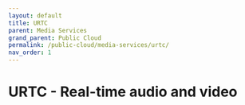 ```yaml
---
layout: default
title: URTC
parent: Media Services
grand_parent: Public Cloud
permalink: /public-cloud/media-services/urtc/
nav_order: 1
---
```

# URTC - Real-time audio and video 